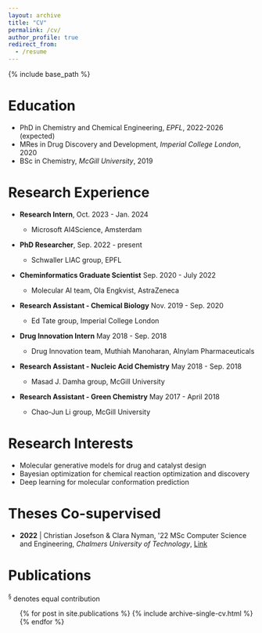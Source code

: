 ```yaml
---
layout: archive
title: "CV"
permalink: /cv/
author_profile: true
redirect_from:
  - /resume
---
```


{% include base_path %}

Education
======
* PhD in Chemistry and Chemical Engineering, <i>EPFL</i>, 2022-2026 (expected)
* MRes in Drug Discovery and Development, <i>Imperial College London</i>, 2020
* BSc in Chemistry, <i>McGill University</i>, 2019

Research Experience
======
* <b>Research Intern</b>, Oct. 2023 - Jan. 2024
  * Microsoft AI4Science, Amsterdam

* <b>PhD Researcher</b>, Sep. 2022 - present
  * Schwaller LIAC group, EPFL
  
* <b>Cheminformatics Graduate Scientist</b> Sep. 2020 - July 2022
  * Molecular AI team, Ola Engkvist, AstraZeneca

* <b>Research Assistant - Chemical Biology</b> Nov. 2019 - Sep. 2020
  * Ed Tate group, Imperial College London

* <b>Drug Innovation Intern</b> May 2018 - Sep. 2018
  * Drug Innovation team, Muthiah Manoharan, Alnylam Pharmaceuticals

* <b>Research Assistant - Nucleic Acid Chemistry</b> May 2018 - Sep. 2018
  * Masad J. Damha group, McGill University

* <b>Research Assistant - Green Chemistry</b> May 2017 - April 2018
  * Chao-Jun Li group, McGill University
  
Research Interests
======
* Molecular generative models for drug and catalyst design
* Bayesian optimization for chemical reaction optimization and discovery
* Deep learning for molecular conformation prediction

Theses Co-supervised
======
* <b>2022</b> \| Christian Josefson & Clara Nyman, '22 MSc Computer Science and Engineering, *Chalmers University of Technology*, [Link](https://odr.chalmers.se/server/api/core/bitstreams/356f3738-b743-4c5a-ab5e-233503f69024/content)

Publications
======
<sup>§</sup> denotes equal contribution
  <ul>{% for post in site.publications %}
    {% include archive-single-cv.html %}
  {% endfor %}</ul>
